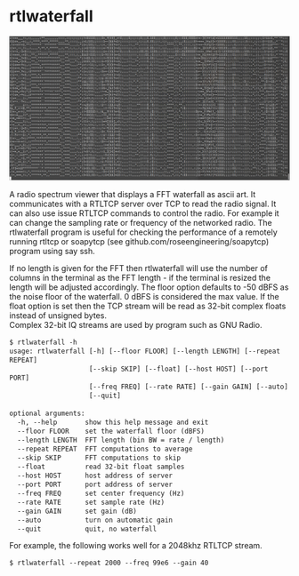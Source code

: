 # rtlwaterfall

![](screenshot.png)

A radio spectrum viewer that displays a FFT waterfall as ascii art.
It communicates with a RTLTCP server over TCP to read the radio signal.  It
can also use issue RTLTCP commands to control the radio.  For example 
it can change the sampling rate or frequency of the networked radio.
The rtlwaterfall program is useful for checking the performance of 
a remotely running rtltcp or soapytcp (see 
github.com/roseengineering/soapytcp) program using say ssh.

If no length is given for the FFT then rtlwaterfall will use the number of
columns in the terminal as the FFT length - if the terminal is
resized the length will be adjusted accordingly.
The floor option defaults to -50 dBFS as the noise floor of
the waterfall.  0 dBFS is considered the max value.
If the float option is set then the TCP stream will be read as
32-bit complex floats instead of unsigned bytes.  
Complex 32-bit IQ streams are used by program such as GNU Radio.

```
$ rtlwaterfall -h
usage: rtlwaterfall [-h] [--floor FLOOR] [--length LENGTH] [--repeat REPEAT]
                    [--skip SKIP] [--float] [--host HOST] [--port PORT]
                    [--freq FREQ] [--rate RATE] [--gain GAIN] [--auto]
                    [--quit]

optional arguments:
  -h, --help       show this help message and exit
  --floor FLOOR    set the waterfall floor (dBFS)
  --length LENGTH  FFT length (bin BW = rate / length)
  --repeat REPEAT  FFT computations to average
  --skip SKIP      FFT computations to skip
  --float          read 32-bit float samples
  --host HOST      host address of server
  --port PORT      port address of server
  --freq FREQ      set center frequency (Hz)
  --rate RATE      set sample rate (Hz)
  --gain GAIN      set gain (dB)
  --auto           turn on automatic gain
  --quit           quit, no waterfall
```

For example, the following works well for a 2048khz RTLTCP stream.

```
$ rtlwaterfall --repeat 2000 --freq 99e6 --gain 40
```

